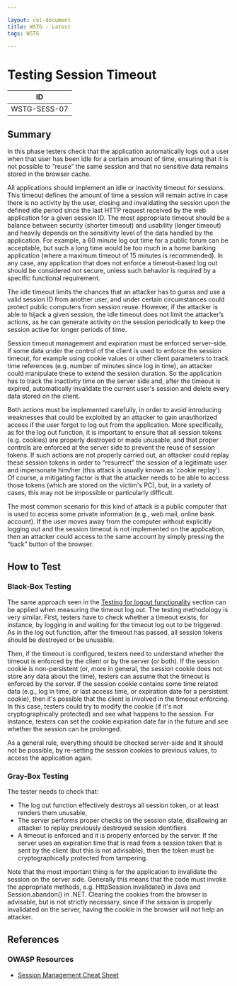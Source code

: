```yaml
---

layout: col-document
title: WSTG - Latest
tags: WSTG

---
```

# Testing Session Timeout

|ID           |
|-------------|
|WSTG-SESS-07|

## Summary

In this phase testers check that the application automatically logs out a user when that user has been idle for a certain amount of time, ensuring that it is not possible to “reuse” the same session and that no sensitive data remains stored in the browser cache.

All applications should implement an idle or inactivity timeout for sessions. This timeout defines the amount of time a session will remain active in case there is no activity by the user, closing and invalidating the session upon the defined idle period since the last HTTP request received by the web application for a given session ID. The most appropriate timeout should be a balance between security (shorter timeout) and usability (longer timeout) and heavily depends on the sensitivity level of the data handled by the application. For example, a 60 minute log out time for a public forum can be acceptable, but such a long time would be too much in a home banking application (where a maximum timeout of 15 minutes is recommended). In any case, any application that does not enforce a timeout-based log out should be considered not secure, unless such behavior is required by a specific functional requirement.

The idle timeout limits the chances that an attacker has to guess and use a valid session ID from another user, and under certain circumstances could protect public computers from session reuse. However, if the attacker is able to hijack a given session, the idle timeout does not limit the attacker’s actions, as he can generate activity on the session periodically to keep the session active for longer periods of time.

Session timeout management and expiration must be enforced server-side. If some data under the control of the client is used to enforce the session timeout, for example using cookie values or other client parameters to track time references (e.g. number of minutes since log in time), an attacker could manipulate these to extend the session duration. So the application has to track the inactivity time on the server side and, after the timeout is expired, automatically invalidate the current user's session and delete every data stored on the client.

Both actions must be implemented carefully, in order to avoid introducing weaknesses that could be exploited by an attacker to gain unauthorized access if the user forgot to log out from the application. More specifically, as for the log out function, it is important to ensure that all session tokens (e.g. cookies) are properly destroyed or made unusable, and that proper controls are enforced at the server side to prevent the reuse of session tokens. If such actions are not properly carried out, an attacker could replay these session tokens in order to “resurrect” the session of a legitimate user and impersonate him/her (this attack is usually known as 'cookie replay'). Of course, a mitigating factor is that the attacker needs to be able to access those tokens (which are stored on the victim's PC), but, in a variety of cases, this may not be impossible or particularly difficult.

The most common scenario for this kind of attack is a public computer that is used to access some private information (e.g., web mail, online bank account). If the user moves away from the computer without explicitly logging out and the session timeout is not implemented on the application, then an attacker could access to the same account by simply pressing the “back” button of the browser.

## How to Test

### Black-Box Testing

The same approach seen in the [Testing for logout functionality](06-Testing_for_Logout_Functionality.md) section can be applied when measuring the timeout log out.
The testing methodology is very similar. First, testers have to check whether a timeout exists, for instance, by logging in and waiting for the timeout log out to be triggered. As in the log out function, after the timeout has passed, all session tokens should be destroyed or be unusable.

Then, if the timeout is configured, testers need to understand whether the timeout is enforced by the client or by the server (or both). If the session cookie is non-persistent (or, more in general, the session cookie does not store any data about the time), testers can assume that the timeout is enforced by the server. If the session cookie contains some time related data (e.g., log in time, or last access time, or expiration date for a persistent cookie), then it's possible that the client is involved in the timeout enforcing. In this case, testers could try to modify the cookie (if it's not cryptographically protected) and see what happens to the session. For instance, testers can set the cookie expiration date far in the future and see whether the session can be prolonged.

As a general rule, everything should be checked server-side and it should not be possible, by re-setting the session cookies to previous values, to access the application again.

### Gray-Box Testing

The tester needs to check that:

- The log out function effectively destroys all session token, or at least renders them unusable,
- The server performs proper checks on the session state, disallowing an attacker to replay previously destroyed session identifiers
- A timeout is enforced and it is properly enforced by the server. If the server uses an expiration time that is read from a session token that is sent by the client (but this is not advisable), then the token must be cryptographically protected from tampering.

Note that the most important thing is for the application to invalidate the session on the server side. Generally this means that the code must invoke the appropriate methods, e.g. HttpSession.invalidate() in Java and Session.abandon() in .NET. Clearing the cookies from the browser is advisable, but is not strictly necessary, since if the session is properly invalidated on the server, having the cookie in the browser will not help an attacker.

## References

### OWASP Resources

- [Session Management Cheat Sheet](https://cheatsheetseries.owasp.org/cheatsheets/Session_Management_Cheat_Sheet.html)
